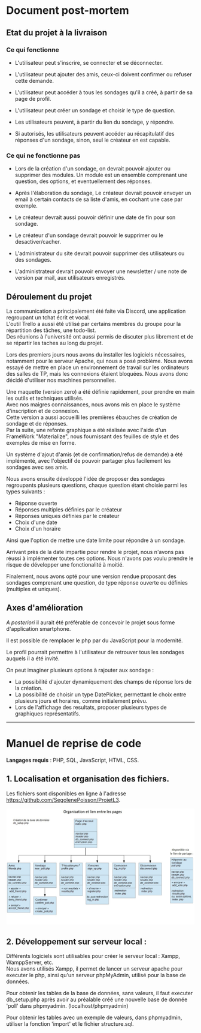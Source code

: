 



# Document post-mortem

## Etat du projet à la livraison
### Ce qui fonctionne
- L'utilisateur peut s'inscrire, se connecter et se déconnecter.

- L'utilisateur peut ajouter des amis, ceux-ci doivent confirmer ou refuser cette demande.

- L'utilisateur peut accéder à tous les sondages qu'il a créé, à partir de sa page de profil.

- L'utilisateur peut créer un sondage et choisir le type de question. 

- Les utilisateurs peuvent, à partir du lien du sondage, y répondre.

- Si autorisés, les utilisateurs peuvent accéder au récapitulatif des réponses d'un sondage, sinon, seul le créateur en est capable.


### Ce qui ne fonctionne pas
- Lors de la création d'un sondage, on devrait pouvoir ajouter ou supprimer des modules.
Un module est un ensemble comprenant une question, des options, et eventuellement des réponses. 

- Après l'élaboration du sondage, Le créateur devrait pouvoir envoyer un email à certain contacts de sa liste d'amis, en cochant une case par exemple.
- Le créateur devrait aussi pouvoir définir une date de fin pour son sondage.
- Le créateur d'un sondage devrait pouvoir le supprimer ou le desactiver/cacher.

- L'administrateur du site devrait pouvoir supprimer des utilisateurs ou des sondages.
- L'administrateur devrait pouvoir envoyer une newsletter / une note de version  par mail, aux utilisateurs enregistrés.

## Déroulement du projet
La communication a principalement été faite via Discord, une application regroupant un tchat écrit et vocal.<br>
L'outil Trello a aussi été utilisé par certains membres du groupe pour la répartition des tâches, une todo-list.<br>
Des réunions à l'université ont aussi permis de discuter plus librement et de se répartir les taches au long du projet.

Lors des premiers jours nous avons du installer les logiciels nécessaires, notamment pour le serveur Apache, qui nous a posé problème.
Nous avons essayé de mettre en place un environnement de travail sur les ordinateurs des salles de TP, mais les connexions étaient bloquées. Nous avons donc décidé d'utiliser nos machines personnelles.

Une maquette (version zero) a été définie rapidement, pour prendre en main les outils et techniques utilisés.<br>
Avec nos maigres connaissances, nous avons mis en place le système d'inscription et de connexion.<br>
Cette version a aussi accueilli les premières ébauches de création de sondage et de réponses.<br>
Par la suite, une refonte graphique a été réalisée avec l'aide d'un FrameWork "Materialize", nous fournissant des feuilles de style et des exemples de mise en forme.

Un système d'ajout d'amis (et de confirmation/refus de demande) a été implémenté, avec l'objectif de pouvoir partager plus facilement les sondages avec ses amis.

Nous avons ensuite développé l'idée de proposer des sondages regroupants plusieurs questions, chaque question étant choisie parmi les types suivants :
 - Réponse ouverte
 - Réponses multiples définies par le créateur
 - Réponses uniques définies par le créateur
 - Choix d'une date
 - Choix d'un horaire
 
Ainsi que l'option de mettre une date limite pour répondre à un sondage.

Arrivant près de la date impartie pour rendre le projet, nous n'avons pas réussi à implémenter toutes ces options. Nous n'avons pas voulu prendre le risque de développer une fonctionalité à moitié.

Finalement, nous avons opté pour une version rendue proposant des sondages comprenant une question, de type réponse ouverte ou définies (multiples et uniques).


## Axes d'amélioration

_A posteriori_ il aurait été préférable de concevoir le projet sous forme d'application smartphone.

Il est possible de remplacer le php par du JavaScript pour la modernité.

Le profil pourrait permettre à l'utilisateur de retrouver tous les sondages auquels il a été invité.

On peut imaginer plusieurs options à rajouter aux sondage :
 - La possibilité d'ajouter dynamiquement des champs de réponse lors de la création.
 - La possibilité de choisir un type DatePicker, permettant le choix entre plusieurs jours et horaires, comme initialement prévu.
 - Lors de l'affichage des resultats, proposer plusieurs types de graphiques représentatifs.
 

---

# Manuel de reprise de code

**Langages requis** : PHP, SQL, JavaScript, HTML, CSS.

## 1. Localisation et organisation des fichiers.
Les fichiers sont disponibles en ligne à l'adresse <https://github.com/SegolenePoisson/ProjetL3>.

![schema](https://github.com/SegolenePoisson/ProjetL3/blob/master/info/img/liens_pages.jpg "")

## 2. Développement sur serveur local :
Différents logiciels sont utilisables pour créer le serveur local : Xampp, WamppServer, etc.
<br>
Nous avons utilisés Xampp, il permet de lancer un serveur apache pour executer le php, ainsi qu'un serveur phpMyAdmin, utilisé pour la base de données.

Pour obtenir les tables de la base de données, sans valeurs, il faut executer db_setup.php après avoir au préalable créé une nouvelle base de donnée 'poll' dans phpmyadmin. (localhost/phpmyadmin)

Pour obtenir les tables avec un exemple de valeurs, dans phpmyadmin, utiliser la fonction 'import' et le fichier structure.sql.





